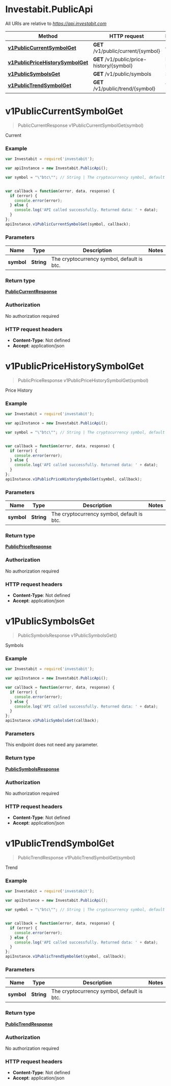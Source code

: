 # Investabit.PublicApi

All URIs are relative to *https://api.investabit.com*

Method | HTTP request | Description
------------- | ------------- | -------------
[**v1PublicCurrentSymbolGet**](PublicApi.md#v1PublicCurrentSymbolGet) | **GET** /v1/public/current/{symbol} | Current
[**v1PublicPriceHistorySymbolGet**](PublicApi.md#v1PublicPriceHistorySymbolGet) | **GET** /v1/public/price-history/{symbol} | Price History
[**v1PublicSymbolsGet**](PublicApi.md#v1PublicSymbolsGet) | **GET** /v1/public/symbols | Symbols
[**v1PublicTrendSymbolGet**](PublicApi.md#v1PublicTrendSymbolGet) | **GET** /v1/public/trend/{symbol} | Trend


<a name="v1PublicCurrentSymbolGet"></a>
# **v1PublicCurrentSymbolGet**
> PublicCurrentResponse v1PublicCurrentSymbolGet(symbol)

Current



### Example
```javascript
var Investabit = require('investabit');

var apiInstance = new Investabit.PublicApi();

var symbol = "\"btc\""; // String | The cryptocurrency symbol, default is btc.


var callback = function(error, data, response) {
  if (error) {
    console.error(error);
  } else {
    console.log('API called successfully. Returned data: ' + data);
  }
};
apiInstance.v1PublicCurrentSymbolGet(symbol, callback);
```

### Parameters

Name | Type | Description  | Notes
------------- | ------------- | ------------- | -------------
 **symbol** | **String**| The cryptocurrency symbol, default is btc. | 

### Return type

[**PublicCurrentResponse**](PublicCurrentResponse.md)

### Authorization

No authorization required

### HTTP request headers

 - **Content-Type**: Not defined
 - **Accept**: application/json

<a name="v1PublicPriceHistorySymbolGet"></a>
# **v1PublicPriceHistorySymbolGet**
> PublicPriceResponse v1PublicPriceHistorySymbolGet(symbol)

Price History



### Example
```javascript
var Investabit = require('investabit');

var apiInstance = new Investabit.PublicApi();

var symbol = "\"btc\""; // String | The cryptocurrency symbol, default is btc.


var callback = function(error, data, response) {
  if (error) {
    console.error(error);
  } else {
    console.log('API called successfully. Returned data: ' + data);
  }
};
apiInstance.v1PublicPriceHistorySymbolGet(symbol, callback);
```

### Parameters

Name | Type | Description  | Notes
------------- | ------------- | ------------- | -------------
 **symbol** | **String**| The cryptocurrency symbol, default is btc. | 

### Return type

[**PublicPriceResponse**](PublicPriceResponse.md)

### Authorization

No authorization required

### HTTP request headers

 - **Content-Type**: Not defined
 - **Accept**: application/json

<a name="v1PublicSymbolsGet"></a>
# **v1PublicSymbolsGet**
> PublicSymbolsResponse v1PublicSymbolsGet()

Symbols



### Example
```javascript
var Investabit = require('investabit');

var apiInstance = new Investabit.PublicApi();

var callback = function(error, data, response) {
  if (error) {
    console.error(error);
  } else {
    console.log('API called successfully. Returned data: ' + data);
  }
};
apiInstance.v1PublicSymbolsGet(callback);
```

### Parameters
This endpoint does not need any parameter.

### Return type

[**PublicSymbolsResponse**](PublicSymbolsResponse.md)

### Authorization

No authorization required

### HTTP request headers

 - **Content-Type**: Not defined
 - **Accept**: application/json

<a name="v1PublicTrendSymbolGet"></a>
# **v1PublicTrendSymbolGet**
> PublicTrendResponse v1PublicTrendSymbolGet(symbol)

Trend



### Example
```javascript
var Investabit = require('investabit');

var apiInstance = new Investabit.PublicApi();

var symbol = "\"btc\""; // String | The cryptocurrency symbol, default is btc.


var callback = function(error, data, response) {
  if (error) {
    console.error(error);
  } else {
    console.log('API called successfully. Returned data: ' + data);
  }
};
apiInstance.v1PublicTrendSymbolGet(symbol, callback);
```

### Parameters

Name | Type | Description  | Notes
------------- | ------------- | ------------- | -------------
 **symbol** | **String**| The cryptocurrency symbol, default is btc. | 

### Return type

[**PublicTrendResponse**](PublicTrendResponse.md)

### Authorization

No authorization required

### HTTP request headers

 - **Content-Type**: Not defined
 - **Accept**: application/json

